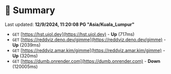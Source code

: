 # 📖 Summary
Last updated: **12/9/2024, 11:20:08 PG "Asia/Kuala_Lumpur"**

- `GET` [https://hst.ujol.dev](https://hst.ujol.dev) - **Up** (717ms)
- `GET` [https://reddviz.deno.dev/gimme](https://reddviz.deno.dev/gimme) - **Up** (2039ms)
- `GET` [https://reddviz.amar.kim/gimme](https://reddviz.amar.kim/gimme) - **Up** (320ms)
- `GET` [https://dumb.onrender.com](https://dumb.onrender.com) - **Down** (120005ms)
